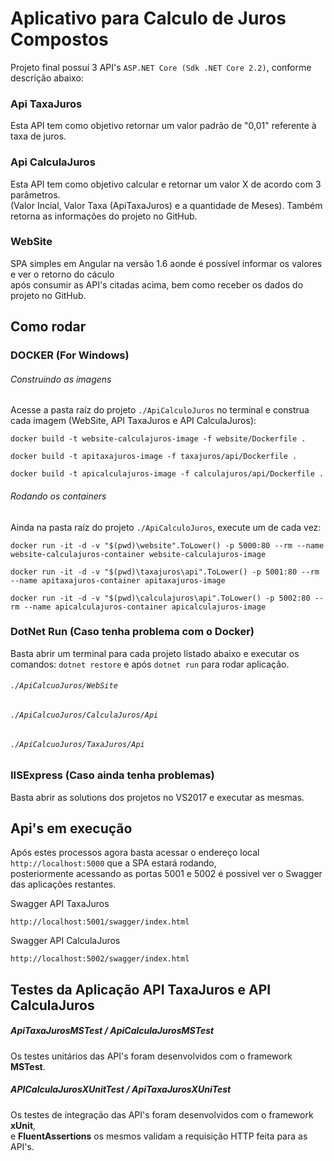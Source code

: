 # Aplicativo para Calculo de Juros Compostos

Projeto final possuí 3 API's `ASP.NET Core (Sdk .NET Core 2.2)`, conforme descrição abaixo:

### Api TaxaJuros

Esta API tem como objetivo retornar um valor padrão de "0,01" referente à taxa de juros.
	
### Api CalculaJuros

Esta API tem como objetivo calcular e retornar um valor X de acordo com 3 parâmetros.  <br />
(Valor Incial, Valor Taxa (ApiTaxaJuros) e a quantidade de Meses). Também retorna as informações do projeto no GitHub.

### WebSite

SPA simples em Angular na versão 1.6 aonde é possível informar os valores e ver o retorno do cáculo  <br />
após consumir as API's citadas acima, bem como receber os dados do projeto no GitHub.

## Como rodar

### DOCKER (For Windows)

######  Construindo as imagens

Acesse a pasta raíz do projeto `./ApiCalculoJuros` no terminal e construa cada imagem (WebSite, API TaxaJuros e API CalculaJuros):

```
docker build -t website-calculajuros-image -f website/Dockerfile .
```
```
docker build -t apitaxajuros-image -f taxajuros/api/Dockerfile .
```
```
docker build -t apicalculajuros-image -f calculajuros/api/Dockerfile .
```

###### Rodando os containers

Ainda na pasta raíz do projeto `./ApiCalculoJuros`, execute um de cada vez:

```
docker run -it -d -v "$(pwd)\website".ToLower() -p 5000:80 --rm --name website-calculajuros-container website-calculajuros-image
```
```
docker run -it -d -v "$(pwd)\taxajuros\api".ToLower() -p 5001:80 --rm --name apitaxajuros-container apitaxajuros-image
```
```
docker run -it -d -v "$(pwd)\calculajuros\api".ToLower() -p 5002:80 --rm --name apicalculajuros-container apicalculajuros-image
```
### DotNet Run (Caso tenha problema com o Docker)

Basta abrir um terminal para cada projeto listado abaixo e executar os comandos: `dotnet restore` e após `dotnet run` para rodar aplicação.

###### `./ApiCalcuoJuros/WebSite`
###### `./ApiCalcuoJuros/CalculaJuros/Api`
###### `./ApiCalcuoJuros/TaxaJuros/Api`

### IISExpress (Caso ainda tenha problemas)

Basta abrir as solutions dos projetos no VS2017 e executar as mesmas.

## Api's em execução

Após estes processos agora basta acessar o endereço local `http://localhost:5000` que a SPA estará rodando,  <br />
posteriormente acessando as portas 5001 e 5002 é possivel ver o Swagger das aplicações restantes.

Swagger API TaxaJuros

```
http://localhost:5001/swagger/index.html
```

Swagger API CalculaJuros

```
http://localhost:5002/swagger/index.html
```

## Testes da Aplicação API TaxaJuros e API CalculaJuros

##### ApiTaxaJurosMSTest / ApiCalculaJurosMSTest

Os testes unitários das API's foram desenvolvidos com o framework <b>MSTest</b>.

##### APICalculaJurosXUnitTest / ApiTaxaJurosXUniTest

Os testes de integração das API's foram desenvolvidos com o framework <b>xUnit</b>,  <br />
e <b>FluentAssertions</b> os mesmos validam a requisição HTTP feita para as API's. 
